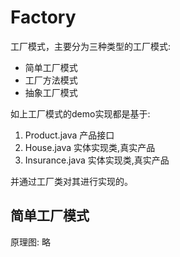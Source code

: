# Factory

工厂模式，主要分为三种类型的工厂模式:

- 简单工厂模式
- 工厂方法模式
- 抽象工厂模式


如上工厂模式的demo实现都是基于:
1) Product.java 产品接口
2) House.java 实体实现类,真实产品
3) Insurance.java 实体实现类,真实产品

并通过工厂类对其进行实现的。

## 简单工厂模式

原理图:
略